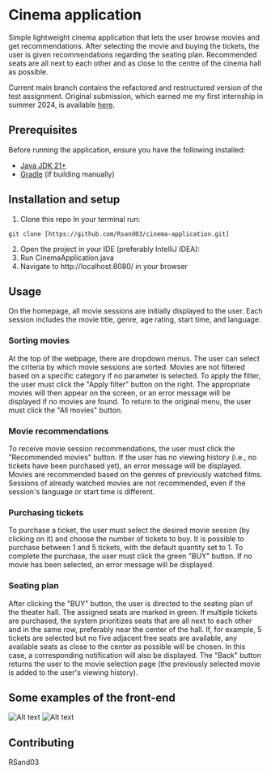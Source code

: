 # Cinema application

Simple lightweight cinema application that lets the user browse movies and get recommendations.
After selecting the movie and buying the tickets, the user is given recommendations regarding the seating plan.
Recommended seats are all next to each other and as close to the centre of the cinema hall as possible.

Current main branch contains the refactored and restructured version of the test assignment.
Original submission, which earned me my first internship in summer 2024, is available [here](https://github.com/Rsand03/cinema-application/tree/original-submission).


## Prerequisites

Before running the application, ensure you have the following installed:

- [Java JDK 21+](https://adoptopenjdk.net/)
- [Gradle](https://gradle.org/) (if building manually)


## Installation and setup

1) Clone this repo
In your terminal run:
```
git clone [https://github.com/Rsand03/cinema-application.git]
```
2) Open the project in your IDE (preferably IntelliJ IDEA):
3) Run CinemaApplication.java
4) Navigate to http://localhost:8080/ in your browser


## Usage

On the homepage, all movie sessions are initially displayed to the user. Each session includes the movie title, genre, age rating, start time, and language.

### Sorting movies
At the top of the webpage, there are dropdown menus. The user can select the criteria by which movie sessions are sorted. Movies are not filtered based on a specific category if no parameter is selected. To apply the filter, the user must click the "Apply filter" button on the right. The appropriate movies will then appear on the screen, or an error message will be displayed if no movies are found. To return to the original menu, the user must click the "All movies" button.

### Movie recommendations
To receive movie session recommendations, the user must click the "Recommended movies" button. If the user has no viewing history (i.e., no tickets have been purchased yet), an error message will be displayed. Movies are recommended based on the genres of previously watched films. Sessions of already watched movies are not recommended, even if the session's language or start time is different.

### Purchasing tickets
To purchase a ticket, the user must select the desired movie session (by clicking on it) and choose the number of tickets to buy. It is possible to purchase between 1 and 5 tickets, with the default quantity set to 1. To complete the purchase, the user must click the green "BUY" button. If no movie has been selected, an error message will be displayed.

### Seating plan
After clicking the "BUY" button, the user is directed to the seating plan of the theater hall. The assigned seats are marked in green. If multiple tickets are purchased, the system prioritizes seats that are all next to each other and in the same row, preferably near the center of the hall. If, for example, 5 tickets are selected but no five adjacent free seats are available, any available seats as close to the center as possible will be chosen. In this case, a corresponding notification will also be displayed. The "Back" button returns the user to the movie selection page (the previously selected movie is added to the user's viewing history).

## Some examples of the front-end

![Alt text](image-url-or-path)
![Alt text](image-url-or-path)

## Contributing

RSand03
